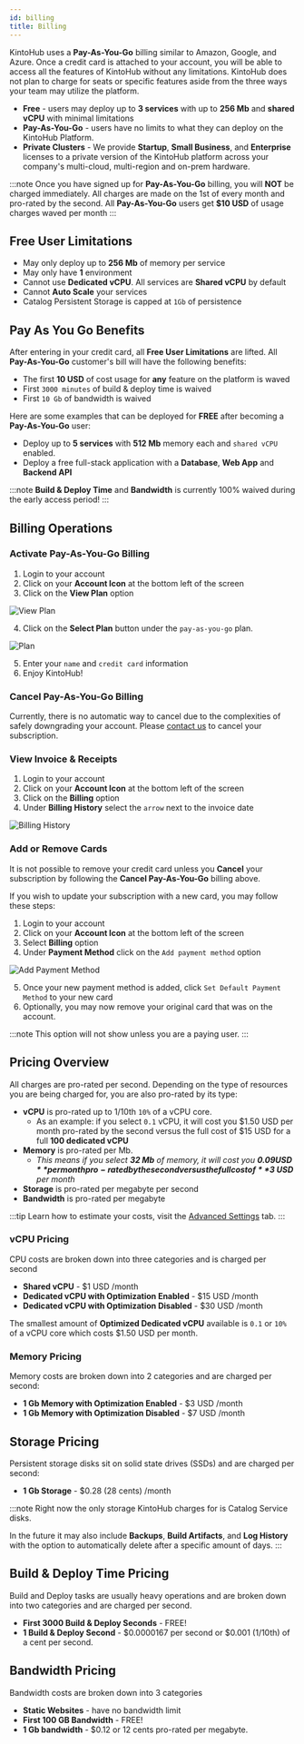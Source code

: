 ```yaml
---
id: billing
title: Billing
---
```


KintoHub uses a **Pay-As-You-Go** billing similar to Amazon, Google, and Azure.
Once a credit card is attached to your account, you will be able to access all the features of KintoHub without any limitations.
KintoHub does not plan to charge for seats or specific features aside from the three ways your team may utilize the platform.

* **Free** - users may deploy up to **3 services** with up to **256 Mb** and **shared vCPU** with minimal limitations
* **Pay-As-You-Go** - users have no limits to what they can deploy on the KintoHub Platform.
* **Private Clusters** - We provide **Startup**, **Small Business**, and **Enterprise** licenses to a private version of the KintoHub platform across your company's multi-cloud, multi-region and on-prem hardware.

:::note
Once you have signed up for **Pay-As-You-Go** billing, you will **NOT** be charged immediately.
All charges are made on the 1st of every month and pro-rated by the second.
All **Pay-As-You-Go** users get **$10 USD** of usage charges waved per month
:::

## Free User Limitations

* May only deploy up to **256 Mb** of memory per service
* May only have **1** environment
* Cannot use **Dedicated vCPU**. All services are **Shared vCPU** by default
* Cannot **Auto Scale** your services
* Catalog Persistent Storage is capped at `1Gb` of persistence

## Pay As You Go Benefits

After entering in your credit card, all **Free User Limitations** are lifted.
All **Pay-As-You-Go** customer's bill will have the following benefits:
 
* The first **10 USD** of cost usage for **any** feature on the platform is waved
* First `3000 minutes` of build & deploy time is waived
* First `10 Gb` of bandwidth is waived

Here are some examples that can be deployed for **FREE** after becoming a **Pay-As-You-Go** user:

* Deploy up to **5 services** with **512 Mb** memory each and `shared vCPU` enabled.
* Deploy a free full-stack application with a **Database**, **Web App** and **Backend API**

:::note
**Build & Deploy Time** and **Bandwidth** is currently 100% waived during the early access period!
:::

## Billing Operations

### Activate Pay-As-You-Go Billing

1. Login to your account
2. Click on your **Account Icon** at the bottom left of the screen
3. Click on the **View Plan** option

![View Plan](/img/anatomy/view-plan.png)

4. Click on the **Select Plan** button under the `pay-as-you-go` plan.

![Plan](/img/anatomy/pay-as-you-go.png)

5. Enter your `name` and `credit card` information
6. Enjoy KintoHub!

### Cancel Pay-As-You-Go Billing

Currently, there is no automatic way to cancel due to the complexities of safely downgrading your account.
Please [contact us](https://www.kintohub.com/contact-us) to cancel your subscription.

### View Invoice & Receipts

1. Login to your account
2. Click on your **Account Icon** at the bottom left of the screen
3. Click on the **Billing** option
4. Under **Billing History** select the `arrow` next to the invoice date

![Billing History](/img/anatomy/arrow-icon.png)

### Add or Remove Cards

It is not possible to remove your credit card unless you **Cancel** your subscription by following the **Cancel Pay-As-You-Go** billing above.

If you wish to update your subscription with a new card, you may follow these steps:

1. Login to your account
2. Click on your **Account Icon** at the bottom left of the screen
3. Select **Billing** option
4. Under **Payment Method** click on the `Add payment method` option

![Add Payment Method](/img/anatomy/add-payment-method.png)

5. Once your new payment method is added, click `Set Default Payment Method` to your new card
6. Optionally, you may now remove your original card that was on the account.

:::note
This option will not show unless you are a paying user.
:::

## Pricing Overview

All charges are pro-rated per second.
Depending on the type of resources you are being charged for, you are also pro-rated by its type:

* **vCPU** is pro-rated up to 1/10th `10%` of a vCPU core.
    * As an example: if you select `0.1` vCPU, it will cost you $1.50 USD per month pro-rated by the second versus the full cost of $15 USD for a full **100 dedicated vCPU**
* **Memory** is pro-rated per Mb.
    * *This means if you select **32 Mb** of memory, it will cost you **$0.09 USD** per month pro-rated by the second versus the full cost of **$3 USD** per month*
* **Storage** is pro-rated per megabyte per second
* **Bandwidth** is pro-rated per megabyte

:::tip
Learn how to estimate your costs, visit the [Advanced Settings](anatomy-advanced.md#max-monthly-cost-estimation) tab.
:::

### vCPU Pricing

CPU costs are broken down into three categories and is charged per second

* **Shared vCPU** - $1 USD /month
* **Dedicated vCPU with Optimization Enabled** - $15 USD /month 
* **Dedicated vCPU with Optimization Disabled** - $30 USD /month

The smallest amount of **Optimized Dedicated vCPU** available is `0.1` or `10%` of a vCPU core which costs $1.50 USD per month.

### Memory Pricing

Memory costs are broken down into 2 categories and are charged per second:

* **1 Gb Memory with Optimization Enabled** - $3 USD /month
* **1 Gb Memory with Optimization Disabled** - $7 USD /month

## Storage Pricing

Persistent storage disks sit on solid state drives (SSDs) and are charged per second:

* **1 Gb Storage** - $0.28 (28 cents) /month

:::note
Right now the only storage KintoHub charges for is Catalog Service disks.

In the future it may also include **Backups**, **Build Artifacts**, and **Log History** with the option to automatically delete after a specific amount of days.
:::

## Build & Deploy Time Pricing

Build and Deploy tasks are usually heavy operations and are broken down into two categories and are charged per second.

* **First 3000 Build & Deploy Seconds** - FREE!
* **1 Build & Deploy Second** - $0.0000167 per second or $0.001 (1/10th) of a cent per second.

## Bandwidth Pricing

Bandwidth costs are broken down into 3 categories

* **Static Websites** - have no bandwidth limit
* **First 100 GB Bandwidth** - FREE!
* **1 Gb bandwidth** - $0.12 or 12 cents pro-rated per megabyte.
